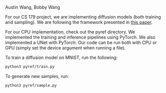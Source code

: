 Austin Wang, Bobby Wang

For our CS 179 project, we are implementing diffusion models (both training and sampling). We are following the framework
presented in [this paper](https://arxiv.org/pdf/2206.00364).

For our CPU implementation, check out the pyref directory. We implemented the training and inference pipelines using PyTorch.
We also implemented a UNet with PyTorch. Our code can be run both with CPU or GPU (simply set the device argument when running a file). 

To train a diffusion model on MNIST, run the following:

```bash
python3 pyref/train.py
```

To generate new samples, run:

```bash
python3 pyref/sample.py
```